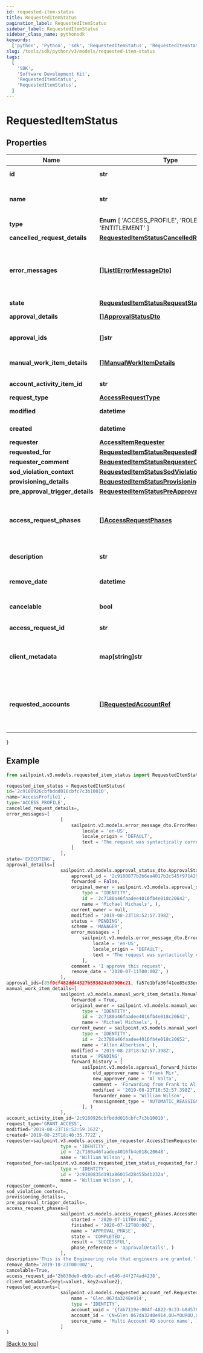```yaml
---
id: requested-item-status
title: RequestedItemStatus
pagination_label: RequestedItemStatus
sidebar_label: RequestedItemStatus
sidebar_class_name: pythonsdk
keywords:
  ['python', 'Python', 'sdk', 'RequestedItemStatus', 'RequestedItemStatus']
slug: /tools/sdk/python/v3/models/requested-item-status
tags:
  [
    'SDK',
    'Software Development Kit',
    'RequestedItemStatus',
    'RequestedItemStatus',
  ]
---
```


# RequestedItemStatus

## Properties

| Name | Type | Description | Notes |
| --- | --- | --- | --- |
| **id** | **str** | The ID of the access request. | [optional] |
| **name** | **str** | Human-readable display name of the item being requested. | [optional] |
| **type** | **Enum** [ 'ACCESS_PROFILE', 'ROLE', 'ENTITLEMENT' ] | Type of requested object. | [optional] |
| **cancelled_request_details** | [**RequestedItemStatusCancelledRequestDetails**](requested-item-status-cancelled-request-details) |  | [optional] |
| **error_messages** | [**[]List[ErrorMessageDto]**](error-message-dto) | List of list of localized error messages, if any, encountered during the approval/provisioning process. | [optional] |
| **state** | [**RequestedItemStatusRequestState**](requested-item-status-request-state) |  | [optional] |
| **approval_details** | [**[]ApprovalStatusDto**](approval-status-dto) | Approval details for each item. | [optional] |
| **approval_ids** | **[]str** | List of approval IDs associated with the request. | [optional] |
| **manual_work_item_details** | [**[]ManualWorkItemDetails**](manual-work-item-details) | Manual work items created for provisioning the item. | [optional] |
| **account_activity_item_id** | **str** | Id of associated account activity item. | [optional] |
| **request_type** | [**AccessRequestType**](access-request-type) |  | [optional] |
| **modified** | **datetime** | When the request was last modified. | [optional] |
| **created** | **datetime** | When the request was created. | [optional] |
| **requester** | [**AccessItemRequester**](access-item-requester) |  | [optional] |
| **requested_for** | [**RequestedItemStatusRequestedFor**](requested-item-status-requested-for) |  | [optional] |
| **requester_comment** | [**RequestedItemStatusRequesterComment**](requested-item-status-requester-comment) |  | [optional] |
| **sod_violation_context** | [**RequestedItemStatusSodViolationContext**](requested-item-status-sod-violation-context) |  | [optional] |
| **provisioning_details** | [**RequestedItemStatusProvisioningDetails**](requested-item-status-provisioning-details) |  | [optional] |
| **pre_approval_trigger_details** | [**RequestedItemStatusPreApprovalTriggerDetails**](requested-item-status-pre-approval-trigger-details) |  | [optional] |
| **access_request_phases** | [**[]AccessRequestPhases**](access-request-phases) | A list of Phases that the Access Request has gone through in order, to help determine the status of the request. | [optional] |
| **description** | **str** | Description associated to the requested object. | [optional] |
| **remove_date** | **datetime** | When the role access is scheduled for removal. | [optional] |
| **cancelable** | **bool** | True if the request can be canceled. | [optional] [default to False] |
| **access_request_id** | **str** | This is the account activity id. | [optional] |
| **client_metadata** | **map[string]str** | Arbitrary key-value pairs, if any were included in the corresponding access request | [optional] |
| **requested_accounts** | [**[]RequestedAccountRef**](requested-account-ref) | The accounts selected by the user for the access to be provisioned on, in case they have multiple accounts on one or more sources. | [optional] |

}

## Example

```python
from sailpoint.v3.models.requested_item_status import RequestedItemStatus

requested_item_status = RequestedItemStatus(
id='2c9180926cbfbddd016cbfc7c3b10010',
name='AccessProfile1',
type='ACCESS_PROFILE',
cancelled_request_details=,
error_messages=[
                    [
                        sailpoint.v3.models.error_message_dto.ErrorMessageDto(
                            locale = 'en-US',
                            locale_origin = 'DEFAULT',
                            text = 'The request was syntactically correct but its content is semantically invalid.', )
                        ]
                    ],
state='EXECUTING',
approval_details=[
                    sailpoint.v3.models.approval_status_dto.ApprovalStatusDto(
                        approval_id = '2c9180877b2b6ea4017b2c545f971429',
                        forwarded = False,
                        original_owner = sailpoint.v3.models.approval_status_dto_original_owner.ApprovalStatusDto_originalOwner(
                            type = 'IDENTITY',
                            id = '2c7180a46faadee4016fb4e018c20642',
                            name = 'Michael Michaels', ),
                        current_owner = null,
                        modified = '2019-08-23T18:52:57.398Z',
                        status = 'PENDING',
                        scheme = 'MANAGER',
                        error_messages = [
                            sailpoint.v3.models.error_message_dto.ErrorMessageDto(
                                locale = 'en-US',
                                locale_origin = 'DEFAULT',
                                text = 'The request was syntactically correct but its content is semantically invalid.', )
                            ],
                        comment = 'I approve this request',
                        remove_date = '2020-07-11T00:00Z', )
                    ],
approval_ids=[85f0cf482dd44327b593624c07906c21, fa57e1bfa36f41ee85e33ee59fcbeac5],
manual_work_item_details=[
                    sailpoint.v3.models.manual_work_item_details.ManualWorkItemDetails(
                        forwarded = True,
                        original_owner = sailpoint.v3.models.manual_work_item_details_original_owner.ManualWorkItemDetails_originalOwner(
                            type = 'IDENTITY',
                            id = '2c7180a46faadee4016fb4e018c20642',
                            name = 'Michael Michaels', ),
                        current_owner = sailpoint.v3.models.manual_work_item_details_current_owner.ManualWorkItemDetails_currentOwner(
                            type = 'IDENTITY',
                            id = '2c3780a46faadee4016fb4e018c20652',
                            name = 'Allen Albertson', ),
                        modified = '2019-08-23T18:52:57.398Z',
                        status = 'PENDING',
                        forward_history = [
                            sailpoint.v3.models.approval_forward_history.ApprovalForwardHistory(
                                old_approver_name = 'Frank Mir',
                                new_approver_name = 'Al Volta',
                                comment = 'Forwarding from Frank to Al',
                                modified = '2019-08-23T18:52:57.398Z',
                                forwarder_name = 'William Wilson',
                                reassignment_type = 'AUTOMATIC_REASSIGNMENT', )
                            ], )
                    ],
account_activity_item_id='2c9180926cbfbddd016cbfc7c3b10010',
request_type='GRANT_ACCESS',
modified='2019-08-23T18:52:59.162Z',
created='2019-08-23T18:40:35.772Z',
requester=sailpoint.v3.models.access_item_requester.AccessItemRequester(
                    type = 'IDENTITY',
                    id = '2c7180a46faadee4016fb4e018c20648',
                    name = 'William Wilson', ),
requested_for=sailpoint.v3.models.requested_item_status_requested_for.RequestedItemStatus_requestedFor(
                    type = 'IDENTITY',
                    id = '2c9180835d191a86015d28455b4b232a',
                    name = 'William Wilson', ),
requester_comment=,
sod_violation_context=,
provisioning_details=,
pre_approval_trigger_details=,
access_request_phases=[
                    sailpoint.v3.models.access_request_phases.AccessRequestPhases(
                        started = '2020-07-11T00:00Z',
                        finished = '2020-07-12T00:00Z',
                        name = 'APPROVAL_PHASE',
                        state = 'COMPLETED',
                        result = 'SUCCESSFUL',
                        phase_reference = 'approvalDetails', )
                    ],
description='This is the Engineering role that engineers are granted.',
remove_date='2019-10-23T00:00Z',
cancelable=True,
access_request_id='2b838de9-db9b-abcf-e646-d4f274ad4238',
client_metadata={key1=value1, key2=value2},
requested_accounts=[
                    sailpoint.v3.models.requested_account_ref.RequestedAccountRef(
                        name = 'Glen.067da3248e914',
                        type = 'IDENTITY',
                        account_uuid = '{fab7119e-004f-4822-9c33-b8d570d6c6a6}',
                        account_id = 'CN=Glen 067da3248e914,OU=YOUROU,OU=org-data-service,DC=YOURDC,DC=local',
                        source_name = 'Multi Account AD source name', )
                    ]
)

```

[[Back to top]](#)

